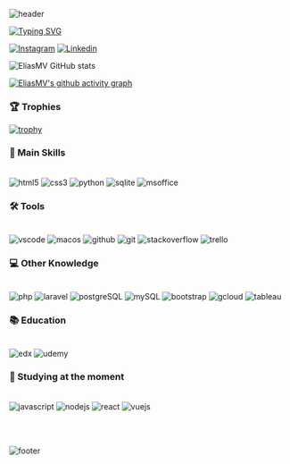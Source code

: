 ![header](https://capsule-render.vercel.app/api?type=waving&color=e4bf7a&height=200&width=100%&section=header&text=Elias%20Moya%20Viani&fontSize=40&animation=fadeIn&fontAlignY=30&desc=Data%20Analyst&descAlignY=48&descAlign=50)

[![Typing SVG](https://readme-typing-svg.herokuapp.com/?color=fff&size=35&center=true&vCenter=true&width=850&lines=HELLO!+MY+NAME+IS+ELIAS+MOYA+VIANI;I'm+23+years+old;I'm+from+Bauru+-+São+Paulo,+Brazil;BE+WELCOME!+:%29)](https://git.io/typing-svg)

[![Instagram](https://img.shields.io/badge/Instagram-E4405F?style=for-the-badge&logo=instagram&logoColor=white)](https://instagram.com/elliasmv)
[![Linkedin](https://img.shields.io/badge/LinkedIn-0077B5?style=for-the-badge&logo=linkedin&logoColor=white)](https://linkedin.com/in/elias-moya-viani)

![EliasMV GitHub stats](https://github-readme-stats.vercel.app/api?username=EliasMV&show_icons=true&theme=onedark&count_private=true)

<!-- ### Eliasmv's Contribution Graph -->

[![EliasMV's github activity graph](https://github-readme-activity-graph.vercel.app/graph?username=EliasMV&bg_color=282C34&color=e4bf7a&line=df6d74&point=e4bf7a&area=true&hide_border=false&radius=7&hide_title=false)](https://github.com/ashutosh00710/github-readme-activity-graph)

### 🏆 Trophies

[![trophy](https://github-profile-trophy.vercel.app/?username=EliasMV)](https://github.com/ryo-ma/github-profile-trophy)

### 🚀 Main Skills

<div style="display: inline-block"> <br />
  <img align="center" alt="html5" src="https://img.shields.io/badge/HTML5-E34F26?style=for-the-badge&logo=html5&logoColor=white">
  <img align="center" alt="css3" src="https://img.shields.io/badge/CSS3-1572B6?style=for-the-badge&logo=css3&logoColor=white">
  <img align="center" alt="python" src="https://img.shields.io/badge/Python-14354C?style=for-the-badge&logo=python&logoColor=white">
  <img align="center" alt="sqlite" src="https://img.shields.io/badge/SQLite-07405E?style=for-the-badge&logo=sqlite&logoColor=white">
  <img align="center" alt="msoffice" src="https://img.shields.io/badge/Microsoft_Office-D83B01?style=for-the-badge&logo=microsoft-office&logoColor=white">
</div><br />

### 🛠️ Tools

<div style="display: inline-block"> <br />
  <img align="center" alt="vscode" src="https://img.shields.io/badge/Visual_Studio_Code-0078D4?style=for-the-badge&logo=visual%20studio%20code&logoColor=white">
  <img align="center" alt="macos" src="https://img.shields.io/badge/mac%20os-000000?style=for-the-badge&logo=apple&logoColor=white">
  <img align="center" alt="github" src="https://img.shields.io/badge/GitHub-100000?style=for-the-badge&logo=github&logoColor=white">
  <img align="center" alt="git" src="https://img.shields.io/badge/GIT-E44C30?style=for-the-badge&logo=git&logoColor=white">
  <img align="center" alt="stackoverflow" src="https://img.shields.io/badge/Stack_Overflow-FE7A16?style=for-the-badge&logo=stack-overflow&logoColor=white">
  <img align="center"alt="trello"src="https://img.shields.io/badge/Trello-0052CC?style=for-the-badge&logo=trello&logoColor=white">
</div><br />

### 💻 Other Knowledge

<div style="display: inline-block"> <br />
  <img align="center" alt="php" src="https://img.shields.io/badge/PHP-777BB4?style=for-the-badge&logo=php&logoColor=white">
  <img align="center" alt="laravel" src="https://img.shields.io/badge/Laravel-FF2D20?style=for-the-badge&logo=laravel&logoColor=white">
  <img align="center" alt="postgreSQL" src="https://img.shields.io/badge/PostgreSQL-316192?style=for-the-badge&logo=postgresql&logoColor=white">
  <img align="center" alt="mySQL" src="https://img.shields.io/badge/MySQL-00000F?style=for-the-badge&logo=mysql&logoColor=white">
  <img align="center" alt="bootstrap" src="https://img.shields.io/badge/Bootstrap-563D7C?style=for-the-badge&logo=bootstrap&logoColor=white">
  <img align="center" alt="gcloud" src="https://img.shields.io/badge/Google_Cloud-4285F4?style=for-the-badge&logo=google-cloud&logoColor=white">
  <img align="center" alt="tableau" src="https://img.shields.io/badge/Tableau-E97627?style=for-the-badge&logo=Tableau&logoColor=white">
</div><br />

### 📚 Education

<div style="display: inline-block"> <br />
  <img align="center" alt="edx" src="https://img.shields.io/badge/Edx-193A3E?style=for-the-badge&logo=edx&logoColor=white">
  <img align="center" alt="udemy" src="https://img.shields.io/badge/Udemy-EC5252?style=for-the-badge&logo=Udemy&logoColor=white">
</div>

### 📖 Studying at the moment

<div style="display: inline-block"> <br />
  <img align="center" alt="javascript" src="https://img.shields.io/badge/JavaScript-F7DF1E?style=for-the-badge&logo=javascript&logoColor=black">
  <img align="center" alt="nodejs" src="https://img.shields.io/badge/Node.js-43853D?style=for-the-badge&logo=node.js&logoColor=white">
  <img align="center" alt="react" src="https://img.shields.io/badge/React-20232A?style=for-the-badge&logo=react&logoColor=61DAFB">
  <img align="center" alt="vuejs" src="https://img.shields.io/badge/Vue.js-35495E?style=for-the-badge&logo=vue.js&logoColor=4FC08D">
</div>

<br /><br />

![footer](https://capsule-render.vercel.app/api?type=waving&color=e4bf7a&height=150&width=100%&section=footer&animation=fadeIn)
